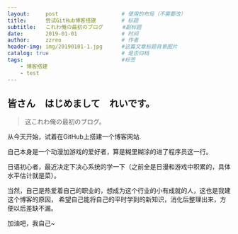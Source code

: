 ```yaml
---
layout:     post   				    # 使用的布局（不需要改）
title:      尝试GitHub博客搭建 		# 标题 
subtitle:   これわ俺の最初のブログ      #副标题
date:       2019-01-01 				# 时间
author:     zzreo 					# 作者
header-img: img/20190101-1.jpg 	    #这篇文章标题背景图片
catalog: true 						# 是否归档
tags:								#标签
    - 博客搭建
    - test
---
```


## 皆さん　はじめまして　れいです。
>这これわ俺の最初のブログ。

从今天开始，试着在GitHub上搭建一个博客网站.

自己本身是一个动漫加游戏的爱好者，算是糊里糊涂的进了程序员这一行。

日语初心者，最近决定下决心系统的学一下（之前全是日漫和游戏中积累的，具体水平估计就是菜）。

当然，自己是热爱着自己的职业的，想成为这个行业的小有成就的人，这也是我建这个博客的原因，
希望自己能将自己的平时学到的新知识，消化后整理出来，方便以后差缺不漏。

加油吧，我自己~